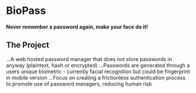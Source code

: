 # BioPass
**Never remember a password again, make your face do it!**

## The Project
...A web hosted password manager that does not store passwords in anyway (plaintext, hash or encrypted)
...Passwords are generated through a users unique biometric - currently facial recognition but could be fingerprint in mobile version
...Focus on creating a frictionless authentication process to promote use of password managers, reducing human risk
